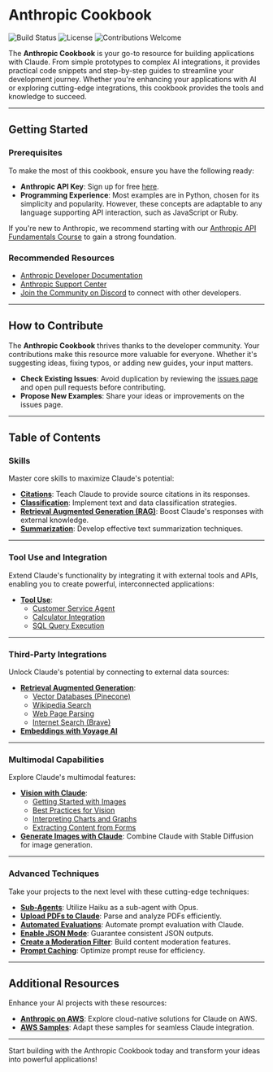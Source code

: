 # Anthropic Cookbook

![Build Status](https://img.shields.io/badge/build-passing-brightgreen) ![License](https://img.shields.io/badge/license-MIT-blue) ![Contributions Welcome](https://img.shields.io/badge/contributions-welcome-orange)

The **Anthropic Cookbook** is your go-to resource for building applications with Claude. From simple prototypes to complex AI integrations, it provides practical code snippets and step-by-step guides to streamline your development journey. Whether you're enhancing your applications with AI or exploring cutting-edge integrations, this cookbook provides the tools and knowledge to succeed.

---

## Getting Started

### Prerequisites

To make the most of this cookbook, ensure you have the following ready:

- **Anthropic API Key**: Sign up for free [here](https://www.anthropic.com).
- **Programming Experience**: Most examples are in Python, chosen for its simplicity and popularity. However, these concepts are adaptable to any language supporting API interaction, such as JavaScript or Ruby.

If you're new to Anthropic, we recommend starting with our [Anthropic API Fundamentals Course](https://github.com/anthropics/courses/tree/master/anthropic_api_fundamentals) to gain a strong foundation.

### Recommended Resources

- [Anthropic Developer Documentation](https://docs.anthropic.com/claude/docs/guide-to-anthropics-prompt-engineering-resources)
- [Anthropic Support Center](https://support.anthropic.com)
- [Join the Community on Discord](https://www.anthropic.com/discord) to connect with other developers.

---

## How to Contribute

The **Anthropic Cookbook** thrives thanks to the developer community. Your contributions make this resource more valuable for everyone. Whether it's suggesting ideas, fixing typos, or adding new guides, your input matters.

- **Check Existing Issues**: Avoid duplication by reviewing the [issues page](https://github.com/anthropics/anthropic-cookbook/issues) and open pull requests before contributing.
- **Propose New Examples**: Share your ideas or improvements on the issues page.

---

## Table of Contents

### Skills

Master core skills to maximize Claude's potential:

- **[Citations](https://github.com/anthropics/anthropic-cookbook/tree/main/skills/citations)**: Teach Claude to provide source citations in its responses.
- **[Classification](https://github.com/anthropics/anthropic-cookbook/tree/main/skills/classification)**: Implement text and data classification strategies.
- **[Retrieval Augmented Generation (RAG)](https://github.com/anthropics/anthropic-cookbook/tree/main/skills/retrieval_augmented_generation)**: Boost Claude's responses with external knowledge.
- **[Summarization](https://github.com/anthropics/anthropic-cookbook/tree/main/skills/summarization)**: Develop effective text summarization techniques.

---

### Tool Use and Integration

Extend Claude's functionality by integrating it with external tools and APIs, enabling you to create powerful, interconnected applications:

- **[Tool Use](https://github.com/anthropics/anthropic-cookbook/tree/main/tool_use)**:
  - [Customer Service Agent](https://github.com/anthropics/anthropic-cookbook/blob/main/tool_use/customer_service_agent.ipynb)
  - [Calculator Integration](https://github.com/anthropics/anthropic-cookbook/blob/main/tool_use/calculator_tool.ipynb)
  - [SQL Query Execution](https://github.com/anthropics/anthropic-cookbook/blob/main/misc/how_to_make_sql_queries.ipynb)

---

### Third-Party Integrations

Unlock Claude's potential by connecting to external data sources:

- **[Retrieval Augmented Generation](https://github.com/anthropics/anthropic-cookbook/tree/main/third_party)**:
  - [Vector Databases (Pinecone)](https://github.com/anthropics/anthropic-cookbook/blob/main/third_party/Pinecone/rag_using_pinecone.ipynb)
  - [Wikipedia Search](https://github.com/anthropics/anthropic-cookbook/blob/main/third_party/Wikipedia/wikipedia-search-cookbook.ipynb/)
  - [Web Page Parsing](https://github.com/anthropics/anthropic-cookbook/blob/main/misc/read_web_pages_with_haiku.ipynb)
  - [Internet Search (Brave)](https://github.com/anthropics/anthropic-cookbook/blob/main/third_party/Brave/web_search_using_brave.ipynb)
- **[Embeddings with Voyage AI](https://github.com/anthropics/anthropic-cookbook/blob/main/third_party/VoyageAI/how_to_create_embeddings.md)**

---

### Multimodal Capabilities

Explore Claude's multimodal features:

- **[Vision with Claude](https://github.com/anthropics/anthropic-cookbook/tree/main/multimodal)**:
  - [Getting Started with Images](https://github.com/anthropics/anthropic-cookbook/blob/main/multimodal/getting_started_with_vision.ipynb)
  - [Best Practices for Vision](https://github.com/anthropics/anthropic-cookbook/blob/main/multimodal/best_practices_for_vision.ipynb)
  - [Interpreting Charts and Graphs](https://github.com/anthropics/anthropic-cookbook/blob/main/multimodal/reading_charts_graphs_powerpoints.ipynb)
  - [Extracting Content from Forms](https://github.com/anthropics/anthropic-cookbook/blob/main/multimodal/how_to_transcribe_text.ipynb)
- **[Generate Images with Claude](https://github.com/anthropics/anthropic-cookbook/blob/main/misc/illustrated_responses.ipynb)**: Combine Claude with Stable Diffusion for image generation.

---

### Advanced Techniques

Take your projects to the next level with these cutting-edge techniques:

- **[Sub-Agents](https://github.com/anthropics/anthropic-cookbook/blob/main/multimodal/using_sub_agents.ipynb)**: Utilize Haiku as a sub-agent with Opus.
- **[Upload PDFs to Claude](https://github.com/anthropics/anthropic-cookbook/blob/main/misc/pdf_upload_summarization.ipynb)**: Parse and analyze PDFs efficiently.
- **[Automated Evaluations](https://github.com/anthropics/anthropic-cookbook/blob/main/misc/building_evals.ipynb)**: Automate prompt evaluation with Claude.
- **[Enable JSON Mode](https://github.com/anthropics/anthropic-cookbook/blob/main/misc/how_to_enable_json_mode.ipynb)**: Guarantee consistent JSON outputs.
- **[Create a Moderation Filter](https://github.com/anthropics/anthropic-cookbook/blob/main/misc/building_moderation_filter.ipynb)**: Build content moderation features.
- **[Prompt Caching](https://github.com/anthropics/anthropic-cookbook/blob/main/misc/prompt_caching.ipynb)**: Optimize prompt reuse for efficiency.

---

## Additional Resources

Enhance your AI projects with these resources:

- **[Anthropic on AWS](https://github.com/aws-samples/anthropic-on-aws)**: Explore cloud-native solutions for Claude on AWS.
- **[AWS Samples](https://github.com/aws-samples/)**: Adapt these samples for seamless Claude integration.

---

Start building with the Anthropic Cookbook today and transform your ideas into powerful applications!

